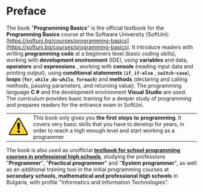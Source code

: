 # Preface

The book "**Programming Basics**" is the official textbook for the **Programming Basics** course at the Software University (SoftUni): [https://softuni.bg/courses/programming-basics](https://softuni.bg/courses/programming-basics). It introduce readers with writing **programming code** at a beginners level (basic coding skills), working with **development environment** (IDE), using **variables** and data, **operators** and **expressions** , working with **console** (reading input data and printing output), using **conditional statements** (**`if`**, **`if-else`** , **`switch-case`**), **loops** (**`for`**, **`while`** ,**`do-while`**, **`foreach`**) and **methods** (declaring and calling methods, passing parameters, and returning value). The programming language **C #** and the development environment **Visual Studio** are used. The curriculum provides basic training for a deeper study of programming and prepares readers for the entrance exam in SoftUni.

<table><tr><td><img src="/assets/alert-icon.png" style="max-width:50px" /></td>
<td>This book only gives you  <b> the first steps to programming</b>. It covers very basic skills that you have to develop for years, in order to reach a high enough level and start working as a programmer</td></tr></table>

The book is also used as unofficial **[textbook for school programming courses in professional high schools](http://softuni.foundation/projects/applied-software-developer-profession/)**, studying the professions "**Programmer**", "**Practical programmer**" and "**System programmer**", as well as an additional training tool in the initial programming courses at **secondary schools, mathematical and professional high schools** in Bulgaria, with profile "Informatics and Information Technologies".
